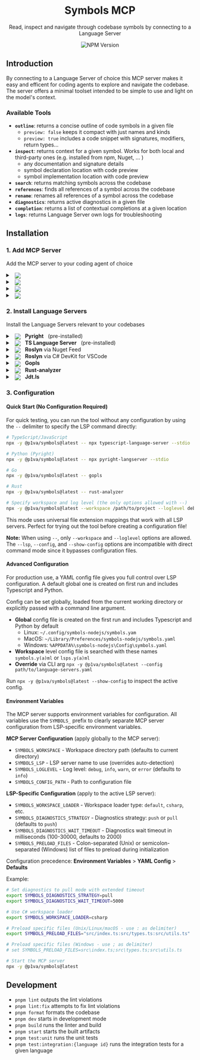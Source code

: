 <div align="center">

# Symbols MCP

Read, inspect and navigate through codebase symbols by connecting to a Language Server

![NPM Version](https://img.shields.io/npm/v/%40p1va%2Fsymbols?style=flat)


</div>

## Introduction

By connecting to a Language Server of choice this MCP server makes it easy and efficent for coding agents to explore and navigate the codebase.
The server offers a minimal toolset intended to be simple to use and light on the model's context.

### Available Tools

- **`outline`**: returns a concise outline of code symbols in a given file
  - `preview: false` keeps it compact with just names and kinds
  - `preview: true` includes a code snippet with signatures, modifiers, return types...
- **`inspect`**: returns context for a given symbol. Works for both local and third-party ones (e.g. installed from npm, Nuget, ... )
  - any documentation and signature details
  - symbol declaration location with code preview
  - symbol implementation location with code preview
- **`search`**: returns matching symbols across the codebase
- **`references`**: finds all references of a symbol across the codebase
- **`rename`**: renames all references of a symbol across the codebase
- **`diagnostics`**: returns active diagnostics in a given file
- **`completion`**: returns a list of contextual completions at a given location
- **`logs`**: returns Language Server own logs for troubleshooting

## Installation

### 1. Add MCP Server

Add the MCP server to your coding agent of choice

<details>

<summary>
  &nbsp;
  <picture>
    <img src="https://img.shields.io/badge/Claude_Code-555?logo=claude" valign="middle">
  </picture>
</summary>

### Claude Code

To install the MCP server add this to your repository `.mcp.json` file

```json
{
  "mcpServers": {
    "symbols": {
      "command": "npx",
      "args": ["-y", "@p1va/symbols@latest"]
    }
  }
}
```

or

```sh
claude mcp add symbols -- npx -y @p1va/symbols@latest
```
</details>

<details>

<summary>
  &nbsp;
  <picture>
    <img src="https://img.shields.io/badge/OpenAI_Codex-%23412991?logo=openai&logoColor=white" valign="middle">
  </picture>
</summary>

### OpenAI Codex

To install the MCP server add this to your global `$HOME/.codex/config.toml` file

```toml
[mcp_servers.symbols]
command = "npx"
args = ["-y", "@p1va/symbols@latest"]
```
</details>

<details>
  
<summary>
  &nbsp;
  <picture>
    <img src="https://img.shields.io/badge/Gemini_CLI-8E75B2?logo=google%20gemini&logoColor=white" valign="middle">
  </picture>
</summary>  

### Google Gemini CLI

To install the MCP server add this to your repository `.gemini/settings.json` file

```json
{
  "mcpServers": {
    "symbols": {
      "command": "npx",
      "args": ["-y", "@p1va/symbols@latest"],
      "env": {},
      "cwd": ".",
      "timeout": 30000,
      "trust": true
    }
  }
}
```

</details>

<details>

<summary>
  &nbsp;
  <picture>
    <img src="https://img.shields.io/badge/GitHub_Copilot-8957E5?logo=github-copilot&logoColor=white" valign="middle">
  </picture>
</summary>

### GitHub Copilot

To install the MCP server add this to your repository's `.vscode/mcp.json` file

```json
{
  "servers": {
    "symbols": {
      "type": "stdio",
      "command": "npx",
      "args": ["-y", "@p1va/symbols@latest"]
    }
  }
}
```

</details>

### 2. Install Language Servers

Install the Language Servers relevant to your codebases

<details>
<summary>
  &nbsp;
  <picture>
    <img src="https://img.shields.io/badge/PY-3670A0?&logo=python&logoColor=ffdd54" valign="middle">
  </picture>
  &nbsp;
  <b>Pyright</b>
  &nbsp;
  (pre-installed)
</summary>

### Pyright

#### Installation

✅ This Language Server is installed as a dependecy of the MCP server and does not need installation.

#### Configuration

✅ A default configuration for this Language Server is created during startup so things *should* work out of the box.

#### Troubleshooting

If the `logs` tool output includes errors or the `diagnostics` tool only reports module import errors even when none appear in the IDE these might be signs of Pyright not detecting the virtual environment.

You can update your `pyproject.toml` to correctly point it to the virtual environment location.

```toml
[tool.pyright]
venvPath = "."
venv = ".venv"
```

</details>

<details>

<summary>
  &nbsp;
  <picture>
    <img src="https://img.shields.io/badge/TS-%23007ACC.svg?logo=typescript&logoColor=white" valign="middle">
  </picture>
  &nbsp;
  <b>TS Language Server</b>
  &nbsp;
  (pre-installed)
</summary>

### Typescript Language Server for TS and JS

#### Installation

✅ This Language Server is installed as a dependecy of the MCP server and does not need installation.

#### Configuration

✅ A default configuration for this Language Server is created during startup so things *should* work out of the box.

</details>

<details>

<summary>
  &nbsp;
  <picture>
    <img src="https://img.shields.io/badge/C%23-blueviolet?logo=dotnet" valign="middle">
  </picture>
  &nbsp;
  <b>Roslyn</b> via Nuget Feed
</summary>

### Roslyn Language Server

#### Installation

The official Csharp Language Server is distributed over the [VS IDE Nuget feed](https://pkgs.dev.azure.com/azure-public/vside/_packaging/vs-impl/nuget/v3/index.json) as a self-contained executable.

To download and extract it to an installation directory we use the `dotnet` CLI with a temporary project file named `ServerDownload.csproj` having the following content:

```xml
<Project Sdk="Microsoft.NET.Sdk">
  <PropertyGroup>
    <PackageNameBase>Microsoft.CodeAnalysis.LanguageServer</PackageNameBase>
    <PackageVersion>5.0.0-1.25353.13</PackageVersion>
    <RestorePackagesPath  Condition=" '$(RestorePackagesPath)' == '' ">/tmp/lsp-download</RestorePackagesPath>
    <ServerPath Condition=" '$(DownloadPath)' == '' ">./LspServer/</ServerPath>
    <TargetFramework>net9.0</TargetFramework>
    <DisableImplicitNuGetFallbackFolder>true</DisableImplicitNuGetFallbackFolder>
    <AutomaticallyUseReferenceAssemblyPackages>false</AutomaticallyUseReferenceAssemblyPackages>
    <RestoreSources>
      https://pkgs.dev.azure.com/azure-public/vside/_packaging/vs-impl/nuget/v3/index.json
    </RestoreSources>
  </PropertyGroup>
  <ItemGroup>
    <PackageDownload Include="$(PackageNameBase).$(Platform)" version="[$(PackageVersion)]" />
  </ItemGroup>
  <Target Name="SimplifyPath" AfterTargets="Restore">
    <PropertyGroup>
      <PackageIdFolderName>$(PackageNameBase.ToLower()).$(Platform.ToLower())</PackageIdFolderName>
      <PackageContentPath>$(RestorePackagesPath)/$(PackageIdFolderName)/$(PackageVersion)/content/LanguageServer/$(Platform)/</PackageContentPath>
    </PropertyGroup>
    <ItemGroup>
      <ServerFiles Include="$(PackageContentPath)**/*" />
    </ItemGroup>
    <Copy SourceFiles="@(ServerFiles)" DestinationFolder="$(ServerPath)%(RecursiveDir)" />
    <RemoveDir Directories="$(RestorePackagesPath)" />
  </Target>
</Project>
```

Then pick the platform identifier matching your machine

- `win-x64`
- `win-arm64`
- `linux-x64`
- `linux-arm64`
- `linux-musl-x64`
- `linux-musl-arm64`
- `osx-x64`
- `osx-arm64`
- `neutral`

Finally restore the temporary project to trigger the download the Language Server to `RestorePackagesPath` and extract it to its final location in  `ServerPath`.

```sh
dotnet restore ServerDownload.csproj \
  /p:Platform=YOUR-PLATFORM-ID \
  /p:RestorePackagesPath=/tmp/lsp-download \
  /p:ServerPath=$HOME/.csharp-lsp/
```

To double-check the outcome of the installation run the command below

```sh
$HOME/.csharp-lsp/Microsoft.CodeAnalysis.LanguageServer --version
```
</details>

<details>
  
<summary>
  &nbsp;
  <picture>
    <img src="https://custom-icon-badges.demolab.com/badge/C%23-0078d7.svg?logo=vsc&logoColor=white" valign="middle">
  </picture>
  &nbsp;
  <b>Roslyn</b> via C# DevKit for VSCode
</summary>

### Roslyn
x

#### Installation
x

</details>


<details>

<summary>
  &nbsp;
  <picture>
    <img src="https://img.shields.io/badge/GO-%2300ADD8.svg?logo=go&logoColor=white" valign="middle">
  </picture>
  &nbsp;
  <b>Gopls</b>
</summary>

### Gopls

#### Installation

```sh
go install golang.org/x/tools/gopls@latest
```

To double-check the outcome of the installation run the command below

```sh
gopls version
```

</details>

<details>

<summary>
  &nbsp;
  <picture>
    <img src="https://img.shields.io/badge/RS-%23000000.svg?logo=rust&logoColor=white" valign="middle">
  </picture>
  &nbsp;
  <b>Rust-analyzer</b>
</summary>

### Rust-analyzer

#### Installation

```sh
rustup component add rust-analyzer
```

To double-check the outcome of the installation run the command below

```sh
rust-analyzer --version
```

</details>

<details>
  
<summary>
  &nbsp;
  <picture>
    <img src="https://img.shields.io/badge/JV-ED8B00?logo=openjdk&logoColor=white" valign="middle">
  </picture>
  &nbsp;
  <b>Jdt.ls</b>
</summary>

### jdt.ls

x

#### Installation

x

</details>


### 3. Configuration

#### Quick Start (No Configuration Required)

For quick testing, you can run the tool without any configuration by using the `--` delimiter to specify the LSP command directly:

```bash
# TypeScript/JavaScript
npx -y @p1va/symbols@latest -- npx typescript-language-server --stdio

# Python (Pyright)
npx -y @p1va/symbols@latest -- npx pyright-langserver --stdio

# Go
npx -y @p1va/symbols@latest -- gopls

# Rust
npx -y @p1va/symbols@latest -- rust-analyzer

# Specify workspace and log level (the only options allowed with --)
npx -y @p1va/symbols@latest --workspace /path/to/project --loglevel debug -- gopls
```

This mode uses universal file extension mappings that work with all LSP servers. Perfect for trying out the tool before creating a configuration file!

**Note:** When using `--`, only `--workspace` and `--loglevel` options are allowed. The `--lsp`, `--config`, and `--show-config` options are incompatible with direct command mode since it bypasses configuration files.

#### Advanced Configuration

For production use, a YAML config file gives you full control over LSP configuration.
A default global one is created on first run and includes Typescript and Python.

Config can be set globally, loaded from the current working directory or explicitly passed with a command line argument.

- **Global** config file is created on the first run and includes Typescript and Python by default
  - Linux: `~/.config/symbols-nodejs/symbols.yam`
  - MacOS: `~/Library/Preferences/symbols-nodejs/symbols.yaml`
  - Windows: `%APPDATA%\symbols-nodejs\Config\symbols.yaml`
- **Workspace** level config file is searched with these names `symbols.y(a)ml` or `lsps.y(a)ml`
- **Override** via CLI arg `npx -y @p1va/symbols@latest --config path/to/language-servers.yaml`

Run `npx -y @p1va/symbols@latest --show-config` to inspect the active config.

#### Environment Variables

The MCP server supports environment variables for configuration. All variables use the `SYMBOLS_` prefix to clearly separate MCP server configuration from LSP-specific environment variables.

**MCP Server Configuration** (apply globally to the MCP server):

- `SYMBOLS_WORKSPACE` - Workspace directory path (defaults to current directory)
- `SYMBOLS_LSP` - LSP server name to use (overrides auto-detection)
- `SYMBOLS_LOGLEVEL` - Log level: `debug`, `info`, `warn`, or `error` (defaults to `info`)
- `SYMBOLS_CONFIG_PATH` - Path to configuration file

**LSP-Specific Configuration** (apply to the active LSP server):

- `SYMBOLS_WORKSPACE_LOADER` - Workspace loader type: `default`, `csharp`, etc.
- `SYMBOLS_DIAGNOSTICS_STRATEGY` - Diagnostics strategy: `push` or `pull` (defaults to `push`)
- `SYMBOLS_DIAGNOSTICS_WAIT_TIMEOUT` - Diagnostics wait timeout in milliseconds (100-30000, defaults to 2000)
- `SYMBOLS_PRELOAD_FILES` - Colon-separated (Unix) or semicolon-separated (Windows) list of files to preload during initialization

Configuration precedence: **Environment Variables** > **YAML Config** > **Defaults**

Example:
```bash
# Set diagnostics to pull mode with extended timeout
export SYMBOLS_DIAGNOSTICS_STRATEGY=pull
export SYMBOLS_DIAGNOSTICS_WAIT_TIMEOUT=5000

# Use C# workspace loader
export SYMBOLS_WORKSPACE_LOADER=csharp

# Preload specific files (Unix/Linux/macOS - use : as delimiter)
export SYMBOLS_PRELOAD_FILES="src/index.ts:src/types.ts:src/utils.ts"

# Preload specific files (Windows - use ; as delimiter)
# set SYMBOLS_PRELOAD_FILES=src\index.ts;src\types.ts;src\utils.ts

# Start the MCP server
npx -y @p1va/symbols@latest
```

## Development

- `pnpm lint` outputs the lint violations
- `pnpm lint:fix` attempts to fix lint violations
- `pnpm format` formats the codebase
- `pnpm dev` starts in development mode
- `pnpm build` runs the linter and build
- `pnpm start` starts the built artifacts
- `pnpm test:unit` runs the unit tests
- `pnpm test:integration:{language id}` runs the integration tests for a given language

